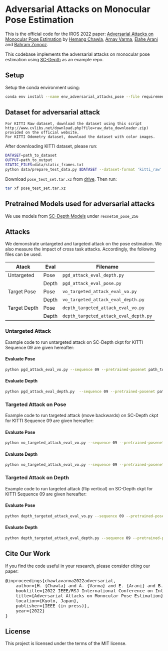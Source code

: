 # Adversarial Attacks on Monocular Pose Estimation

This is the official code for the IROS 2022 paper: [Adversarial Attacks on Monocular Pose Estimation](https://arxiv.org/abs/2207.07032) by [Hemang Chawla](https://scholar.google.com/citations?user=_58RpMgAAAAJ&hl=en&oi=ao), [Arnav Varma](https://scholar.google.com/citations?user=3QSih2AAAAAJ&hl=en&oi=ao), [Elahe Arani](https://www.linkedin.com/in/elahe-arani-630870b2/) and [Bahram Zonooz](https://scholar.google.com/citations?hl=en&user=FZmIlY8AAAAJ).

This codebase implements the adversarial attacks on monocular pose estimation using [SC-Depth](https://github.com/JiawangBian/SC-SfMLearner-Release) as an example repo.

## Setup

Setup the conda environment using:
```bash
conda env install --name env_adversarial_attacks_pose --file requirements.yml 
```

## Dataset for adversarial attack

    For KITTI Raw dataset, download the dataset using this script http://www.cvlibs.net/download.php?file=raw_data_downloader.zip) provided on the official website.
    For KITTI Odometry dataset, download the dataset with color images.

After downloading KITTI dataset, please run:

```bash
DATASET=path_to_dataset
OUTPUT=path_to_output
STATIC_FILES=data/static_frames.txt
python data/prepare_test_data.py $DATASET --dataset-format 'kitti_raw' --dump-root $OUTPUT --width 832 --height 256 --num-threads 12 --static-frames $STATIC_FILES --with-depth
```

Download `pose_test_set.tar.xz` from [drive](https://drive.google.com/file/d/1DTWITOCTOZl6Etzinv8MDk4c0iQHS1mg/view?usp=sharing).
Then run:

```bash
tar xf pose_test_set.tar.xz
```

## Pretrained Models used for adversarial attacks

We use models from [SC-Depth Models](https://1drv.ms/u/s!AiV6XqkxJHE2kxX_Gek5fEQvMGma?e=ZfrnbR) under `resnet50_pose_256`

## Attacks

We demonstrate untargeted and targeted attack on the pose estimation. 
We also measure the impact of cross task attacks. 
Accordingly, the following files can be used.   

| Atack        | Eval  | Filename                              |
|--------------|-------|---------------------------------------|
| Untargeted   | Pose  | `pgd_attack_eval_depth.py`            |
|              | Depth | `pgd_attack_eval_pose.py`             |
| Target Pose  | Pose  | `vo_targeted_attack_eval_vo.py`       |
|              | Depth | `vo_targeted_attack_eval_depth.py`    |
| Target Depth | Pose  | `depth_targeted_attack_eval_vo.py`    |
|              | Depth | `depth_targeted_attack_eval_depth.py` |


### Untargeted Attack

Example code to run untargeted attack on SC-Depth ckpt for KITTI Sequence 09 are given hereafter:

#### Evaluate Pose
```bash
python pgd_attack_eval_vo.py --sequence 09 --pretrained-posenet path_to_posenet_ckpt --pretrained-dispnet path_to_dispnet_ckpt --dataset-dir path_to_odom_dataset --output-dir path_to_output_dir --save-imgs
```

#### Evaluate Depth
```bash
python pgd_attack_eval_depth.py  --sequence 09 --pretrained-posenet path_to_posenet_ckpt --pretrained-dispnet path_to_dispnet_ckpt  --dataset-dir path_to_odom_dataset --gt-dir path_to_depth_gt --output-dir path_to_output_dir --save-imgs
```

### Targeted Attack on Pose
Example code to run targeted attack (move backwards) on SC-Depth ckpt for KITTI Sequence 09 are given hereafter:

#### Evaluate Pose
```bash
python vo_targeted_attack_eval_vo.py --sequence 09 --pretrained-posenet path_to_posenet_ckpt --pretrained-dispnet path_to_dispnet_ckpt --dataset-dir path_to_odom_dataset --output-dir path_to_output_dir --save-imgs --target-mode move_backwards
```

#### Evaluate Depth
```bash
python vo_targeted_attack_eval_vo.py --sequence 09 --pretrained-posenet path_to_posenet_ckpt --pretrained-dispnet path_to_dispnet_ckpt --dataset-dir path_to_odom_dataset --gt-dir path_to_depth_gt --output-dir path_to_output_dir --save-imgs --target-mode move_backwards
```

### Targeted Attack on Depth
Example code to run targeted attack (flip vertical) on SC-Depth ckpt for KITTI Sequence 09 are given hereafter:

#### Evaluate Pose
```bash
python depth_targeted_attack_eval_vo.py --sequence 09 --pretrained-posenet path_to_posenet_ckpt --pretrained-dispnet path_to_dispnet_ckpt --dataset-dir path_to_odom_dataset --output-dir path_to_output_dir --save-imgs --target-mode v
```

#### Evaluate Depth
```bash
python depth_targeted_attack_eval_depth.py --sequence 09 --pretrained-posenet path_to_posenet_ckpt --pretrained-dispnet path_to_dispnet_ckpt --dataset-dir path_to_odom_dataset --gt-dir path_to_depth_gt --output-dir path_to_output_dir --save-imgs --target-mode v
```

## Cite Our Work

If you find the code useful in your research, please consider citing our paper:

<pre>
@inproceedings{chawlavarma2022adversarial,
	author={H. {Chawla} and A. {Varma} and E. {Arani} and B. {Zonooz}},
	booktitle={2022 IEEE/RSJ International Conference on Intelligent Robotics and Systems (IROS)},
	title={Adversarial Attacks on Monocular Pose Estimation},
	location={Kyoto, Japan},
	publisher={IEEE (in press)},
	year={2022}
}
</pre>

## License

This project is licensed under the terms of the MIT license.

